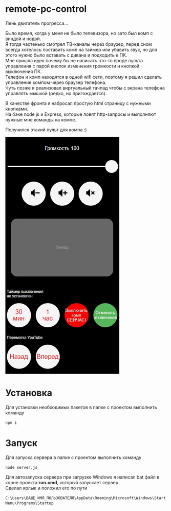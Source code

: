 # remote-pc-control
Лень двигатель прогресса...

Было время, когда у меня не было телевизора, но зато был комп с виндой и нодой.\
Я тогда частенько смотрел ТВ-каналы через браузер, перед сном всегда хотелось поставить комп на таймер или убавить звук, но для этого нужно было вставать с дивана и подходить к ПК. \
Мне пришла идея почему бы не написать что-то вроде пульта управления с парой кнопок изменения громкости и кнопкой выключения ПК. \
Телефон и комп находятся в одной wifi сети, поэтому я решил сделать управление компом через браузер телефона. \
Чуть позже я реализовал виртуальный тачпад чтобы с экрана телефона управлять мышкой (редко, но пригождается).

В качестве фронта я набросал простую html страницу с нужными кнопками.\
На бэке node js и Express, которые ловят http-запросы и выполняют нужные мне команды на компе.

Получился этакий пульт для компа :)

![alt text](https://github.com/freislot/remote-pc-control/blob/master/public/images/app_screenshot.jpg?raw=true "Screenshot")

# Установка

Для установки необходимых пакетов в папке с проектом выполнить команду
```
npm i
```
# Запуск

Для запуска сервера в папке с проектом выполнить команду
```
node server.js
```

Для автозапуска сервера при загрузке Windows я написал bat файл в корне проекта **run.cmd**, который запускает сервер.\
Сделал ярлык и положил его по пути
```
C:\Users\ВАШЕ_ИМЯ_ПОЛЬЗОВАТЕЛЯ\AppData\Roaming\Microsoft\Windows\Start Menu\Programs\Startup
```
